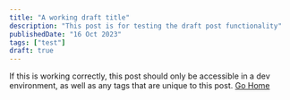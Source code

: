 ```yaml
---
title: "A working draft title"
description: "This post is for testing the draft post functionality"
publishedDate: "16 Oct 2023"
tags: ["test"]
draft: true
---
```


If this is working correctly, this post should only be accessible in a dev environment, as well as any tags that are unique to this post. [Go Home](/)

